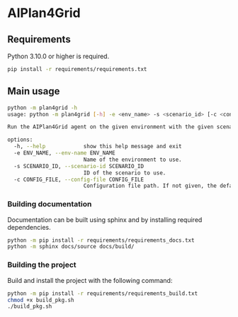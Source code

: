 # AIPlan4Grid

## Requirements

Python 3.10.0 or higher is required.

```bash
pip install -r requirements/requirements.txt
```

## Main usage

```bash
python -m plan4grid -h
usage: python -m plan4grid [-h] -e <env_name> -s <scenario_id> [-c <config_file>]

Run the AIPlan4Grid agent on the given environment with the given scenario. If no configuration file is given, the default configuration file will be used.

options:
  -h, --help            show this help message and exit
  -e ENV_NAME, --env-name ENV_NAME
                        Name of the environment to use.
  -s SCENARIO_ID, --scenario-id SCENARIO_ID
                        ID of the scenario to use.
  -c CONFIG_FILE, --config-file CONFIG_FILE
                        Configuration file path. If not given, the default configuration file will be used.
```

### Building documentation

Documentation can be built using sphinx and by installing required dependencies.

```bash
python -m pip install -r requirements/requirements_docs.txt
python -m sphinx docs/source docs/build/
```

### Building the project

Build and install the project with the following command:

```bash
python -m pip install -r requirements/requirements_build.txt
chmod +x build_pkg.sh
./build_pkg.sh
```
